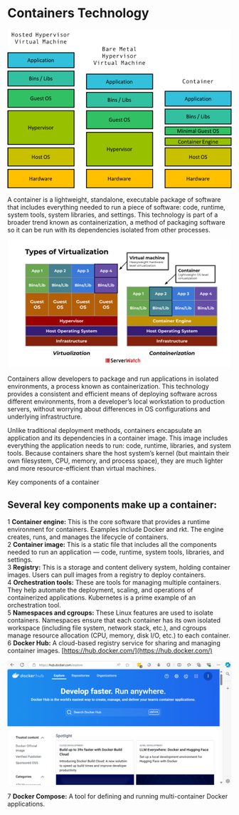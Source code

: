 # Containers Technology

![](../assets/images/type_of_virtualization.png)

A container is a lightweight, standalone, executable package of software that includes everything needed to run a piece of software: code, runtime, system tools, system libraries, and settings. This technology is part of a broader trend known as containerization, a method of packaging software so it can be run with its dependencies isolated from other processes.

![](../assets/images/Containerization.png)

Containers allow developers to package and run applications in isolated environments, a process known as containerization. This technology provides a consistent and efficient means of deploying software across different environments, from a developer’s local workstation to production servers, without worrying about differences in OS configurations and underlying infrastructure.

Unlike traditional deployment methods, containers encapsulate an application and its dependencies in a container image. This image includes everything the application needs to run: code, runtime, libraries, and system tools. Because containers share the host system’s kernel (but maintain their own filesystem, CPU, memory, and process space), they are much lighter and more resource-efficient than virtual machines.

Key components of a container

## Several key components make up a container:

1 **Container engine:** This is the core software that provides a runtime environment for containers. Examples include Docker and rkt. The engine creates, runs, and manages the lifecycle of containers.  
2 **Container image:** This is a static file that includes all the components needed to run an application — code, runtime, system tools, libraries, and settings.  
3 **Registry:** This is a storage and content delivery system, holding container images. Users can pull images from a registry to deploy containers.  
4 **Orchestration tools:** These are tools for managing multiple containers. They help automate the deployment, scaling, and operations of containerized applications.   Kubernetes is a prime example of an orchestration tool.  
5 **Namespaces and cgroups:** These Linux features are used to isolate containers. Namespaces ensure that each container has its own isolated workspace (including file system, network stack, etc.), and cgroups manage resource allocation (CPU, memory, disk I/O, etc.) to each container.  
6 **Docker Hub:** A cloud-based registry service for sharing and managing container images.   [https://hub.docker.com/](https://hub.docker.com/)

![](../assets/images/docker_hub.png)

7 **Docker Compose:** A tool for defining and running multi-container Docker applications.

